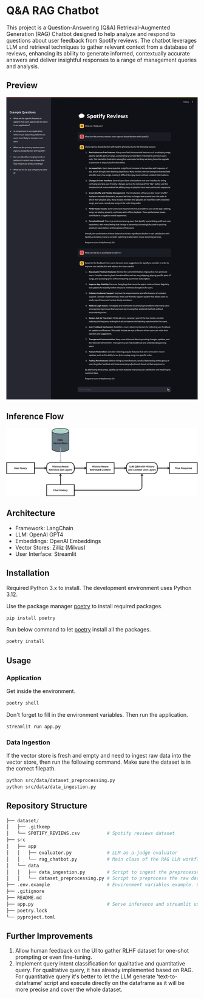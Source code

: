 # Q&A RAG Chatbot

This project is a Question-Answering (Q&A) Retrieval-Augmented Generation (RAG) Chatbot designed to help analyze and respond to questions about user feedback from Spotify reviews. The chatbot leverages LLM and retrieval techniques to gather relevant context from a database of reviews, enhancing its ability to generate informed, contextually accurate answers and deliver insightful responses to a range of management queries and analysis.

## Preview
![alt text](qna-rag-chatbot-preview.png)

## Inference Flow
![alt text](qna-rag-chatbot-flow.png)

## Architecture
- Framework: LangChain
- LLM: OpenAI GPT4
- Embeddings: OpenAI Embeddings
- Vector Stores: Zilliz (Milvus)
- User Interface: Streamlit

## Installation
Required Python 3.x to install. The development environment uses Python 3.12.

Use the package manager [poetry](https://python-poetry.org/) to install required packages.

```bash
pip install poetry
```
Run below command to let [poetry](https://python-poetry.org/) install all the packages.
```bash
poetry install
```

## Usage
### Application
Get inside the environment.
```bash
poetry shell
```
Don't forget to fill in the environment variables. Then run the application.
```bash
streamlit run app.py
```
### Data Ingestion
If the vector store is fresh and empty and need to ingest raw data into the vector store, then run the following command. Make sure the dataset is in the correct filepath.
```bash
python src/data/dataset_preprocessing.py
python src/data/data_ingestion.py
```


## Repository Structure
```python
├── dataset/
│   ├── .gitkeep
│   └── SPOTIFY_REVIEWS.csv          # Spotify reviews dataset
├── src
│   ├── app
│   │   ├── evaluator.py             # LLM-as-a-judge evaluator 
│   │   └── rag_chatbot.py           # Main class of the RAG LLM workflow
│   └── data
│   │   ├── data_ingestion.py        # Script to ingest the preprocessed data into vector store
│   │   └── dataset_preprocessing.py # Script to preprocess the raw data
├── .env.example                     # Environment variables example. Copy this, rename it to .env, and fill in the variables
├── .gitignore
├── README.md
├── app.py                           # Serve inference and streamlit user interface
├── poetry.lock
└── pyproject.toml
```

## Further Improvements
1. Allow human feedback on the UI to gather RLHF dataset for one-shot prompting or even fine-tuning.
2. Implement query intent classification for qualitative and quantitative query. For qualitative query, it has already implemented based on RAG. For quantitative query it's better to let the LLM generate 'text-to-dataframe' script and execute directly on the dataframe as it will be more precise and cover the whole dataset.